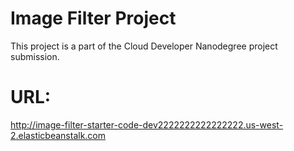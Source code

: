 # Image Filter Project

This project is a part of the Cloud Developer Nanodegree project submission.

# URL:

http://image-filter-starter-code-dev2222222222222222.us-west-2.elasticbeanstalk.com
